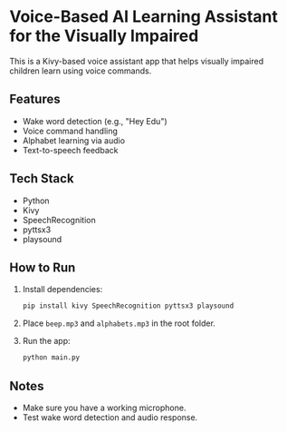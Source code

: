 # Voice-Based AI Learning Assistant for the Visually Impaired

This is a Kivy-based voice assistant app that helps visually impaired children learn using voice commands.

## Features

- Wake word detection (e.g., "Hey Edu")
- Voice command handling
- Alphabet learning via audio
- Text-to-speech feedback

## Tech Stack

- Python
- Kivy
- SpeechRecognition
- pyttsx3
- playsound

## How to Run

1. Install dependencies:
    ```bash
    pip install kivy SpeechRecognition pyttsx3 playsound
    ```

2. Place `beep.mp3` and `alphabets.mp3` in the root folder.

3. Run the app:
    ```bash
    python main.py
    ```

## Notes

- Make sure you have a working microphone.
- Test wake word detection and audio response.
